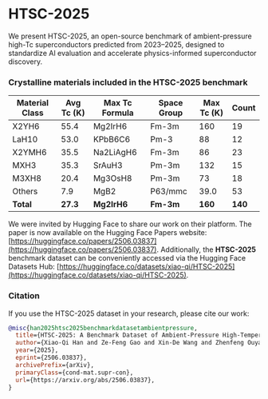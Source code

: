 # HTSC-2025
We present HTSC-2025, an open-source benchmark of ambient-pressure high-Tc superconductors predicted from 2023–2025, designed to standardize AI evaluation and accelerate physics-informed superconductor discovery.

### Crystalline materials included in the HTSC-2025 benchmark

| Material Class     | Avg Tc (K) | Max Tc Formula     | Space Group  | Max Tc (K) | Count |
|--------------------|------------|---------------------|---------------|------------|--------|
| X2YH6              | 55.4       | Mg2IrH6             | Fm-3m         | 160        | 19     |
| LaH10              | 53.0       | KPbB6C6             | Pm-3          | 88         | 12     |
| X2YMH6             | 35.5       | Na2LiAgH6           | Fm-3m         | 86         | 23     |
| MXH3               | 35.3       | SrAuH3              | Pm-3m         | 132        | 15     |
| M3XH8              | 20.4       | Mg3OsH8             | Pm-3m         | 73         | 18     |
| Others             | 7.9        | MgB2                | P63/mmc       | 39.0       | 53     |
| **Total**          | **27.3**   | **Mg2IrH6**         | **Fm-3m**     | **160**    | **140** |

We were invited by Hugging Face to share our work on their platform. The paper is now available on the Hugging Face Papers website: [https://huggingface.co/papers/2506.03837](https://huggingface.co/papers/2506.03837).
Additionally, the **HTSC-2025** benchmark dataset can be conveniently accessed via the Hugging Face Datasets Hub: [https://huggingface.co/datasets/xiao-qi/HTSC-2025](https://huggingface.co/datasets/xiao-qi/HTSC-2025).

### Citation

If you use the HTSC-2025 dataset in your research, please cite our work:

```bibtex
@misc{han2025htsc2025benchmarkdatasetambientpressure,
  title={HTSC-2025: A Benchmark Dataset of Ambient-Pressure High-Temperature Superconductors for AI-Driven Critical Temperature Prediction}, 
  author={Xiao-Qi Han and Ze-Feng Gao and Xin-De Wang and Zhenfeng Ouyang and Peng-Jie Guo and Zhong-Yi Lu},
  year={2025},
  eprint={2506.03837},
  archivePrefix={arXiv},
  primaryClass={cond-mat.supr-con},
  url={https://arxiv.org/abs/2506.03837}, 
}

